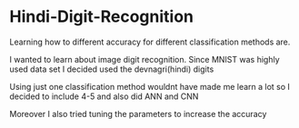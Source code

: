 # Hindi-Digit-Recognition
Learning how to different accuracy for different classification methods are.

I wanted to learn about image digit recognition. Since MNIST was highly used data set I decided used the devnagri(hindi) digits

Using just one classification method wouldnt have made me learn a lot so I decided to include 4-5 and also did ANN and CNN

Moreover I also tried tuning the parameters to increase the accuracy 
